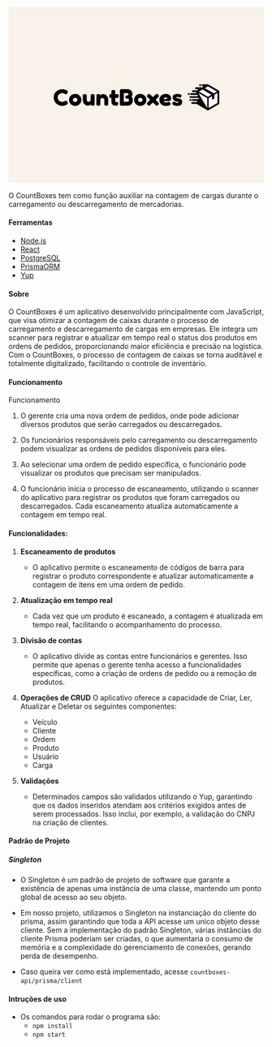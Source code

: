 <p align="center">
<img src="../public/aaaa.jpeg">
</p>

O CountBoxes tem como função auxiliar na contagem de cargas durante o carregamento ou descarregamento de mercadorias.

#### Ferramentas

- [Node.js](https://nodejs.org/pt)
- [React](https://react.dev)
- [PostgreSQL](https://www.postgresql.org)
- [PrismaORM](https://www.prisma.io)
- [Yup](https://www.npmjs.com/package/yup)

#### Sobre

O CountBoxes é um aplicativo desenvolvido principalmente com JavaScript, que visa otimizar a contagem de caixas durante o processo de carregamento e descarregamento de cargas em empresas. Ele integra um scanner para registrar e atualizar em tempo real o status dos produtos em ordens de pedidos, proporcionando maior eficiência e precisão na logística. Com o CountBoxes, o processo de contagem de caixas se torna auditável e totalmente digitalizado, facilitando o controle de inventário.

#### Funcionamento
Funcionamento
1. O gerente cria uma nova ordem de pedidos, onde pode adicionar diversos produtos que serão carregados ou descarregados.
   
2. Os funcionários responsáveis pelo carregamento ou descarregamento podem visualizar as ordens de pedidos disponíveis para eles.
   
3. Ao selecionar uma ordem de pedido específica, o funcionário pode visualizar os produtos que precisam ser manipulados.
   
4. O funcionário inicia o processo de escaneamento, utilizando o scanner do aplicativo para registrar os produtos que foram carregados ou descarregados. Cada escaneamento atualiza automaticamente a contagem em tempo real.

#### Funcionalidades:

1. **Escaneamento de produtos**
   - O aplicativo permite o escaneamento de códigos de barra para registrar o produto correspondente e atualizar automaticamente a contagem de itens em uma ordem de pedido.
     
2. **Atualização em tempo real**
   - Cada vez que um produto é escaneado, a contagem é atualizada em tempo real, facilitando o acompanhamento do processo.

3. **Divisão de contas**
   - O aplicativo divide as contas entre funcionários e gerentes. Isso permite que apenas o gerente tenha acesso a funcionalidades específicas, como a criação de ordens de pedido ou a remoção de produtos.

4. **Operações de CRUD**
    O aplicativo oferece a capacidade de Criar, Ler, Atualizar e Deletar os seguintes componentes:
   - Veículo
   - Cliente
   - Ordem
   - Produto
   - Usuário
   - Carga

5. **Validações**
   - Determinados campos são validados utilizando o Yup, garantindo que os dados inseridos atendam aos critérios exigidos antes de serem processados. Isso inclui, por exemplo, a validação do CNPJ na criação de clientes.

#### Padrão de Projeto
##### Singleton

 - O Singleton é um padrão de projeto de software que garante a existência de apenas uma instância de uma classe, mantendo um ponto global de acesso ao seu objeto.

 - Em nosso projeto, utilizamos o Singleton na instanciação do cliente do prisma, assim garantindo que toda a API acesse um unico objeto desse cliente. Sem a implementação do padrão Singleton, várias instâncias do cliente Prisma poderiam ser criadas, o que aumentaria o consumo de memória e a complexidade do gerenciamento de conexões, gerando perda de desempenho.

 - Caso queira ver como está implementado, acesse `countboxes-api/prisma/client`

#### Intruções de uso

- Os comandos para rodar o programa são:
  - `npm install`
  - `npm start`
